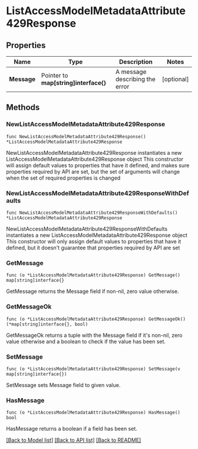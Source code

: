 # ListAccessModelMetadataAttribute429Response

## Properties

Name | Type | Description | Notes
------------ | ------------- | ------------- | -------------
**Message** | Pointer to **map[string]interface{}** | A message describing the error | [optional] 

## Methods

### NewListAccessModelMetadataAttribute429Response

`func NewListAccessModelMetadataAttribute429Response() *ListAccessModelMetadataAttribute429Response`

NewListAccessModelMetadataAttribute429Response instantiates a new ListAccessModelMetadataAttribute429Response object
This constructor will assign default values to properties that have it defined,
and makes sure properties required by API are set, but the set of arguments
will change when the set of required properties is changed

### NewListAccessModelMetadataAttribute429ResponseWithDefaults

`func NewListAccessModelMetadataAttribute429ResponseWithDefaults() *ListAccessModelMetadataAttribute429Response`

NewListAccessModelMetadataAttribute429ResponseWithDefaults instantiates a new ListAccessModelMetadataAttribute429Response object
This constructor will only assign default values to properties that have it defined,
but it doesn't guarantee that properties required by API are set

### GetMessage

`func (o *ListAccessModelMetadataAttribute429Response) GetMessage() map[string]interface{}`

GetMessage returns the Message field if non-nil, zero value otherwise.

### GetMessageOk

`func (o *ListAccessModelMetadataAttribute429Response) GetMessageOk() (*map[string]interface{}, bool)`

GetMessageOk returns a tuple with the Message field if it's non-nil, zero value otherwise
and a boolean to check if the value has been set.

### SetMessage

`func (o *ListAccessModelMetadataAttribute429Response) SetMessage(v map[string]interface{})`

SetMessage sets Message field to given value.

### HasMessage

`func (o *ListAccessModelMetadataAttribute429Response) HasMessage() bool`

HasMessage returns a boolean if a field has been set.


[[Back to Model list]](../README.md#documentation-for-models) [[Back to API list]](../README.md#documentation-for-api-endpoints) [[Back to README]](../README.md)



